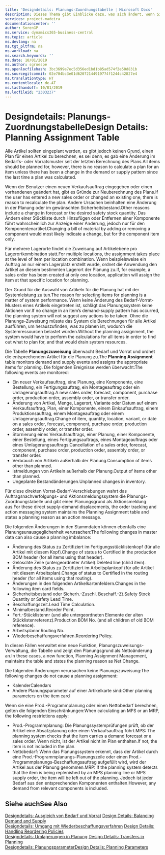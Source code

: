 ```yaml
---
title: 'Designdetails: Planungs-Zuordnungstabelle | Microsoft Docs'
description: Dieses Thema gibt Einblicke dazu, was sich ändert, wenn Sie einen Artikel für die Planung ändern.
services: project-madeira
documentationcenter: ''
author: SorenGP
ms.service: dynamics365-business-central
ms.topic: article
ms.devlang: na
ms.tgt_pltfrm: na
ms.workload: na
ms.search.keywords: ''
ms.date: 10/01/2019
ms.author: sgroespe
ms.openlocfilehash: 3bc3699e7ec5d356ed1bd1b85ad574f2e50d831b
ms.sourcegitcommit: 02e704bc3e01d62072144919774f1244c42827e4
ms.translationtype: HT
ms.contentlocale: de-AT
ms.lasthandoff: 10/01/2019
ms.locfileid: "2303237"
---
```

# <a name="design-details-planning-assignment-table"></a><span data-ttu-id="8466c-103">Designdetails: Planungs-Zuordnungstabelle</span><span class="sxs-lookup"><span data-stu-id="8466c-103">Design Details: Planning Assignment Table</span></span>
<span data-ttu-id="8466c-104">Alle Artikel sollten eingeplant werden, es gibt jedoch keinen Grund, einen Plan für einen Artikel zu berechnen, es sei denn, es gab eine Änderung im Bedarfs- oder Vorratsmuster seit der letzten Berechnung des Plans.</span><span class="sxs-lookup"><span data-stu-id="8466c-104">All items should be planned for, however, there is no reason to calculate a plan for an item unless there has been a change in the demand or supply pattern since the last time a plan was calculated.</span></span>  

<span data-ttu-id="8466c-105">Wenn der Benutzer einen neuen Verkaufsauftrag eingegeben oder einen vorhandenen geändert hat, gibt es Gründe zur Neuberechnung des Plans.</span><span class="sxs-lookup"><span data-stu-id="8466c-105">If the user has entered a new sales order or changed an existing one, there is reason to recalculate the plan.</span></span> <span data-ttu-id="8466c-106">Andere Ursachen beinhalten eine Änderung in der Planung oder im gewünschten Sicherheitsbestand.</span><span class="sxs-lookup"><span data-stu-id="8466c-106">Other reasons include a change in forecast or the desired safety stock quantity.</span></span> <span data-ttu-id="8466c-107">Das Ändern einer Stückliste durch Hinzufügen oder Entfernen einer Komponente führt wahrscheinlich zur Anzeige einer Änderung, jedoch nur für den Komponentenartikel.</span><span class="sxs-lookup"><span data-stu-id="8466c-107">Changing a bill of material by adding or removing a component would most likely indicate a change, but for the component item only.</span></span>  

<span data-ttu-id="8466c-108">Für mehrere Lagerorte findet die Zuweisung auf Artikelebene pro Lagerortkombination statt.</span><span class="sxs-lookup"><span data-stu-id="8466c-108">For multiple locations, the assignment takes place at the level of item per location combination.</span></span> <span data-ttu-id="8466c-109">Wenn beispielsweise ein Auftrag an nur einem Lagerplatz erstellt wurde, ordnet die Anwendung den Artikel an diesem bestimmten Lagerort der Planung zu.</span><span class="sxs-lookup"><span data-stu-id="8466c-109">If, for example, a sales order has been created at only one location, application will assign the item at that specific location for planning.</span></span>  

<span data-ttu-id="8466c-110">Der Grund für die Auswahl von Artikeln für die Planung hat mit der Systemleistung zu tun.</span><span class="sxs-lookup"><span data-stu-id="8466c-110">The reason for selecting items for planning is a matter of system performance.</span></span> <span data-ttu-id="8466c-111">Wenn keine Änderung des Bedarf-Vorrat-Musters eines Artikels eingetreten ist, schlägt das Planungssystem keine Aktionen vor.</span><span class="sxs-lookup"><span data-stu-id="8466c-111">If no change in an item’s demand-supply pattern has occurred, the planning system will not suggest any actions to be taken.</span></span> <span data-ttu-id="8466c-112">Ohne die Planungs-Zuweisung müsste das System die Berechnungen für alle Artikel ausführen, um herauszufinden, was zu planen ist, wodurch die Systemressourcen belastet würden.</span><span class="sxs-lookup"><span data-stu-id="8466c-112">Without the planning assignment, the system would have to perform the calculations for all items in order to find out what to plan for, and that would drain system resources.</span></span>  

<span data-ttu-id="8466c-113">Die Tabelle **Planungszuweisung** überwacht Bedarf und Vorrat und ordnet die entsprechenden Artikel für die Planung zu.</span><span class="sxs-lookup"><span data-stu-id="8466c-113">The **Planning Assignment** table monitors demand and supply events and assigns the appropriate items for planning.</span></span> <span data-ttu-id="8466c-114">Die folgenden Ereignisse werden überwacht:</span><span class="sxs-lookup"><span data-stu-id="8466c-114">The following events are monitored:</span></span>  

* <span data-ttu-id="8466c-115">Ein neuer Verkaufsauftrag, eine Planung, eine Komponente, eine Bestellung, ein Fertigungsauftrag, ein Montageauftrag oder ein Umlagerungsauftrag.</span><span class="sxs-lookup"><span data-stu-id="8466c-115">A new sales order, forecast, component, purchase order, production order, assembly order, or transfer order.</span></span>  
* <span data-ttu-id="8466c-116">Änderung von Artikel, Menge, Lagerort, Variante oder Datum auf einem Verkaufsauftrag, Plan, einer Komponente, einem Einkaufsauftrag, einem Produktionsauftrag, einem Montageauftrag oder einem Umlagerungsauftrag.</span><span class="sxs-lookup"><span data-stu-id="8466c-116">Change of item, quantity, location, variant, or date on a sales order, forecast, component, purchase order, production order, assembly order, or transfer order.</span></span>  
* <span data-ttu-id="8466c-117">Stornierung eines Verkaufsauftrags, einer Planung, einer Komponente, einer Bestellung, eines Fertigungsauftrags, eines Montageauftrags oder eines Umlagerungsauftrags.</span><span class="sxs-lookup"><span data-stu-id="8466c-117">Cancellation of a sales order, forecast, component, purchase order, production order, assembly order, or transfer order.</span></span>  
* <span data-ttu-id="8466c-118">Verbrauch von Artikeln außerhalb der Planung.</span><span class="sxs-lookup"><span data-stu-id="8466c-118">Consumption of items other than planned.</span></span>  
* <span data-ttu-id="8466c-119">Istmeldungen von Artikeln außerhalb der Planung.</span><span class="sxs-lookup"><span data-stu-id="8466c-119">Output of items other than planned.</span></span>  
* <span data-ttu-id="8466c-120">Ungeplante Bestandänderungen.</span><span class="sxs-lookup"><span data-stu-id="8466c-120">Unplanned changes in inventory.</span></span>  

<span data-ttu-id="8466c-121">Für diese direkten Vorrat-Bedarf-Verschiebungen wahrt das Auftragsnachverfolgungs- und Aktionsmeldungssystem die Planungs-Zuordnungstabelle und gibt einen Planungsgrund als Aktionsmeldung aus.</span><span class="sxs-lookup"><span data-stu-id="8466c-121">For these direct supply-demand displacements, the order tracking and action messaging system maintains the Planning Assignment table and states a planning reason as an action message.</span></span>  

<span data-ttu-id="8466c-122">Die folgenden Änderungen in den Stammdaten können ebenfalls eine Planungsunausgeglichenheit verursachen:</span><span class="sxs-lookup"><span data-stu-id="8466c-122">The following changes in master data can also cause a planning imbalance:</span></span>  

* <span data-ttu-id="8466c-123">Änderung des Status zu Zertifiziert im Fertigungsstücklistenkopf (für alle Artikel mit diesem Kopf).</span><span class="sxs-lookup"><span data-stu-id="8466c-123">Change of status to Certified in the production BOM header (for all items using that header).</span></span>  
* <span data-ttu-id="8466c-124">Gelöschte Zeile (untergeordneter Artikel).</span><span class="sxs-lookup"><span data-stu-id="8466c-124">Deleted line (child item).</span></span>  
* <span data-ttu-id="8466c-125">Änderung des Status zu Zertifiziert im Arbeitsplankopf (für alle Artikel mit diesem Arbeitsplan).</span><span class="sxs-lookup"><span data-stu-id="8466c-125">Change of status to Certified in the routing header (for all items using that routing).</span></span>  
* <span data-ttu-id="8466c-126">Änderungen in den folgenden Artikelkartenfeldern.</span><span class="sxs-lookup"><span data-stu-id="8466c-126">Changes in the following item card fields.</span></span>  
* <span data-ttu-id="8466c-127">Sicherheitsbestand oder Sicherh.-Zuschl. Beschaff.-Zt.</span><span class="sxs-lookup"><span data-stu-id="8466c-127">Safety Stock Quantity or Safety Lead Time.</span></span>  
* <span data-ttu-id="8466c-128">Beschaffungszeit.</span><span class="sxs-lookup"><span data-stu-id="8466c-128">Lead Time Calculation.</span></span>  
* <span data-ttu-id="8466c-129">Minimalbestand.</span><span class="sxs-lookup"><span data-stu-id="8466c-129">Reorder Point.</span></span>  
* <span data-ttu-id="8466c-130">Fert.-Stücklistennr (und alle untergeordneten Elemente der alten Stücklistenreferenz).</span><span class="sxs-lookup"><span data-stu-id="8466c-130">Production BOM No. (and all children of old BOM reference).</span></span>  
* <span data-ttu-id="8466c-131">Arbeitsplannr.</span><span class="sxs-lookup"><span data-stu-id="8466c-131">Routing No.</span></span>  
* <span data-ttu-id="8466c-132">Wiederbeschaffungsverfahren.</span><span class="sxs-lookup"><span data-stu-id="8466c-132">Reordering Policy.</span></span>  

<span data-ttu-id="8466c-133">In diesen Fällen verwaltet eine neue Funktion, Planungszuweisungs-Verwaltung, die Tabelle und zeigt den Planungsgrund als Nettoänderung an.</span><span class="sxs-lookup"><span data-stu-id="8466c-133">In these cases, a new function, Planning Assignment Management, maintains the table and states the planning reason as Net Change.</span></span>  

<span data-ttu-id="8466c-134">Die folgenden Änderungen verursachen keine Planungszuweisung:</span><span class="sxs-lookup"><span data-stu-id="8466c-134">The following changes do not cause a planning assignment:</span></span>  

* <span data-ttu-id="8466c-135">Kalender</span><span class="sxs-lookup"><span data-stu-id="8466c-135">Calendars</span></span>  
* <span data-ttu-id="8466c-136">Andere Planungsparameter auf einer Artikelkarte sind:</span><span class="sxs-lookup"><span data-stu-id="8466c-136">Other planning parameters on the item card</span></span>  

<span data-ttu-id="8466c-137">Wenn sie eine Prod.-Programmplanung oder einen Nettobedarf berechnen, gelten die folgenden Einschränkungen:</span><span class="sxs-lookup"><span data-stu-id="8466c-137">When calculating an MPS or an MRP, the following restrictions apply:</span></span>  

* <span data-ttu-id="8466c-138">Prod.-Programmplanung: Die Planungssystemprüfungen prüft, ob der Artikel eine Absatzplanung oder einen Verkaufsauftrag führt.</span><span class="sxs-lookup"><span data-stu-id="8466c-138">MPS: The planning system checks that the item carries a demand forecast or a sales order.</span></span> <span data-ttu-id="8466c-139">Wenn nicht, ist der Artikel nicht im Plan enthalten.</span><span class="sxs-lookup"><span data-stu-id="8466c-139">If not, the item is not included in the plan.</span></span>  
* <span data-ttu-id="8466c-140">Nettobedarf: Wenn das Planungssystem erkennt, dass der Artikel durch eine Prod.-Programmplanungs-Planungszeile oder einen Prod.-Programmplanungs-Beschaffungsauftrag aufgefüllt wird, wird der Artikel aus der Planung genommen.</span><span class="sxs-lookup"><span data-stu-id="8466c-140">MRP: If the planning system detects that the item is being replenished by an MPS planning line or MPS supply order, the item will be left out of the planning.</span></span> <span data-ttu-id="8466c-141">Jedoch ist jeder Bedarf aus den entsprechenden Komponenten enthalten.</span><span class="sxs-lookup"><span data-stu-id="8466c-141">However, any demand from relevant components is included.</span></span>  

## <a name="see-also"></a><span data-ttu-id="8466c-142">Siehe auch</span><span class="sxs-lookup"><span data-stu-id="8466c-142">See Also</span></span>  
<span data-ttu-id="8466c-143">[Designdetails: Ausgleich von Bedarf und Vorrat](design-details-balancing-demand-and-supply.md) </span><span class="sxs-lookup"><span data-stu-id="8466c-143">[Design Details: Balancing Demand and Supply](design-details-balancing-demand-and-supply.md) </span></span>  
<span data-ttu-id="8466c-144">[Designdetails: Umgang mit Wiederbeschaffungsverfahren](design-details-handling-reordering-policies.md) </span><span class="sxs-lookup"><span data-stu-id="8466c-144">[Design Details: Handling Reordering Policies](design-details-handling-reordering-policies.md) </span></span>  
<span data-ttu-id="8466c-145">[Designdetails: Umlagerungen in Planung](design-details-transfers-in-planning.md) </span><span class="sxs-lookup"><span data-stu-id="8466c-145">[Design Details: Transfers in Planning](design-details-transfers-in-planning.md) </span></span>  
[<span data-ttu-id="8466c-146">Designdetails: Planungsparameter</span><span class="sxs-lookup"><span data-stu-id="8466c-146">Design Details: Planning Parameters</span></span>](design-details-planning-parameters.md)  
